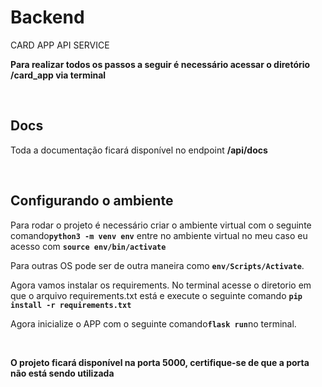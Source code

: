 # Backend

CARD APP API SERVICE

<p>
<strong>
Para realizar todos os passos a seguir é necessário acessar o diretório /card_app via terminal
</strong>
</p>

<br />

## Docs

Toda a documentação ficará disponível no endpoint <strong>/api/docs</strong>

<br />

## Configurando o ambiente

Para rodar o projeto é necessário criar o ambiente virtual com o seguinte comando<strong>```python3 -m venv env```</strong> 
entre no ambiente virtual no meu caso eu acesso com <strong>```source env/bin/activate```</strong> 

Para outras OS pode ser de outra maneira como <strong>```env/Scripts/Activate```</strong>. 

Agora vamos instalar os requirements. No terminal acesse o diretorio em que o arquivo requirements.txt está e execute o seguinte comando <strong>```pip install -r requirements.txt```</strong> 

Agora inicialize o APP com o seguinte comando<strong>```flask run```</strong>no terminal.

<br />

<p>
<strong>
O projeto ficará disponível na porta 5000, certifique-se de que a porta não está sendo utilizada
</strong>
</p>

<br/>


